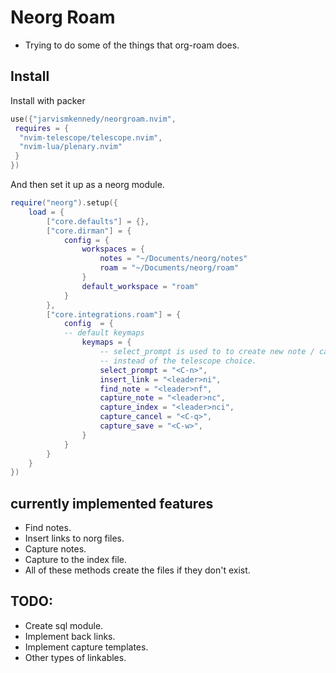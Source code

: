 # Neorg Roam

- Trying to do some of the things that org-roam does.

## Install

Install with packer
```lua 
use({"jarvismkennedy/neorgroam.nvim", 
 requires = { 
  "nvim-telescope/telescope.nvim", 
  "nvim-lua/plenary.nvim"
 }
})
```
  And then set it up as a neorg module.
```lua
require("neorg").setup({ 
	load = { 
		["core.defaults"] = {},
		["core.dirman"] = {
			config = { 
				workspaces = { 
					notes = "~/Documents/neorg/notes"
					roam = "~/Documents/neorg/roam"
				}
				default_workspace = "roam"
			}
		},
		["core.integrations.roam"] = { 
			config  = {
			-- default keymaps
				keymaps = {
					-- select_prompt is used to to create new note / capture from the prompt directly
					-- instead of the telescope choice.
					select_prompt = "<C-n>",
					insert_link = "<leader>ni",
					find_note = "<leader>nf",
					capture_note = "<leader>nc",
					capture_index = "<leader>nci",
					capture_cancel = "<C-q>",
					capture_save = "<C-w>",
				}
			}
		}
	}
})
```



## currently implemented features

- Find notes.
- Insert links to norg files.
- Capture notes. 
- Capture to the index file.
- All of these methods create the files if they don't exist.


## TODO:

-  Create sql module.
-  Implement back links.
-  Implement capture templates.
-  Other types of linkables.
